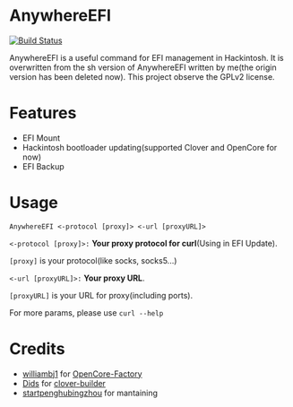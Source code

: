 # AnywhereEFI

[![Build Status](https://travis-ci.org/yangsenlin/snsdemo.svg?branch=master)](https://travis-ci.org/yangsenlin/snsdemo)

AnywhereEFI is a useful command  for EFI management  in Hackintosh. It is overwritten from the sh version of AnywhereEFI written by me(the origin version has  been deleted now). This project observe the GPLv2 license.



# Features



- EFI Mount
- Hackintosh bootloader updating(supported Clover and OpenCore for now)
- EFI Backup



# Usage

 

```
AnywhereEFI <-protocol [proxy]> <-url [proxyURL]>

```

`<-protocol [proxy]>:`  **Your proxy protocol for curl**(Using in EFI Update).

 `[proxy]` is your protocol(like socks, socks5...)

`<-url [proxyURL]>:`  **Your proxy URL**. 

`[proxyURL]` is your URL for proxy(including ports).



For more params, please use `curl --help`

# Credits

- [williambj1](https://github.com/williambj1) for [OpenCore-Factory](https://github.com/williambj1/OpenCore-Factory)
- [Dids](https://github.com/Dids) for [clover-builder](https://github.com/Dids/clover-builder)
- [startpenghubingzhou](https://github.com/startpenghubingzhou) for mantaining

